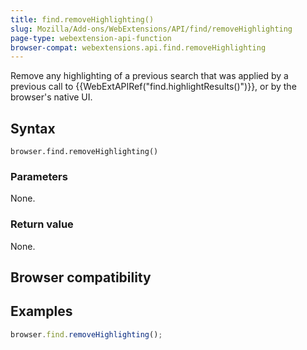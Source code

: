 ```yaml
---
title: find.removeHighlighting()
slug: Mozilla/Add-ons/WebExtensions/API/find/removeHighlighting
page-type: webextension-api-function
browser-compat: webextensions.api.find.removeHighlighting
---
```




Remove any highlighting of a previous search that was applied by a previous call to {{WebExtAPIRef("find.highlightResults()")}}, or by the browser's native UI.

## Syntax

```js-nolint
browser.find.removeHighlighting()
```

### Parameters

None.

### Return value

None.

## Browser compatibility



## Examples

```js
browser.find.removeHighlighting();
```
